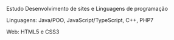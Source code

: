 &nbsp;
Estudo Desenvolvimento de sites e Linguagens de programação

&nbsp;
Linguagens: Java/POO, JavaScript/TypeScript, C++, PHP7

&nbsp;
Web: HTML5 e CSS3
